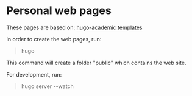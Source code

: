 # Personal web pages

These pages are based on: [hugo-academic templates](https://github.com/gcushen/hugo-academic)

In order to create the web pages, run:

> hugo

This command will create a folder "public" which contains the web site.

For development, run:

> hugo server --watch



